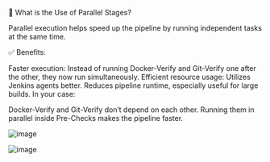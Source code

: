 
🎯 What is the Use of Parallel Stages?


Parallel execution helps speed up the pipeline by running independent tasks at the same time.

✅ Benefits:

Faster execution: Instead of running Docker-Verify and Git-Verify one after the other, they now run simultaneously.
Efficient resource usage: Utilizes Jenkins agents better.
Reduces pipeline runtime, especially useful for large builds.
In your case:

Docker-Verify and Git-Verify don’t depend on each other.
Running them in parallel inside Pre-Checks makes the pipeline faster.

![image](https://github.com/user-attachments/assets/82ca8b66-dab6-4e37-be3a-8ad4d457ed9b)


![image](https://github.com/user-attachments/assets/0562bccb-9450-4c11-9c7c-004cc8d21b51)
